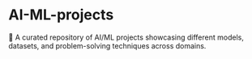 # AI-ML-projects
🔬 A curated repository of AI/ML projects showcasing different models, datasets, and problem-solving techniques across domains.
